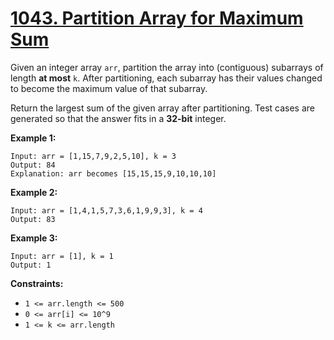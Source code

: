 # [1043. Partition Array for Maximum Sum](https://leetcode.com/problems/partition-array-for-maximum-sum/description/?envType=daily-question&envId=2024-02-03)

Given an integer array `arr`, partition the array into (contiguous) subarrays of length **at most**  `k`. After partitioning, each subarray has their values changed to become the maximum value of that subarray.

Return the largest sum of the given array after partitioning. Test cases are generated so that the answer fits in a **32-bit**  integer.

**Example 1:** 

```
Input: arr = [1,15,7,9,2,5,10], k = 3
Output: 84
Explanation: arr becomes [15,15,15,9,10,10,10]
```

**Example 2:** 

```
Input: arr = [1,4,1,5,7,3,6,1,9,9,3], k = 4
Output: 83
```

**Example 3:** 

```
Input: arr = [1], k = 1
Output: 1
```

**Constraints:** 

- `1 <= arr.length <= 500`
- `0 <= arr[i] <= 10^9`
- `1 <= k <= arr.length`